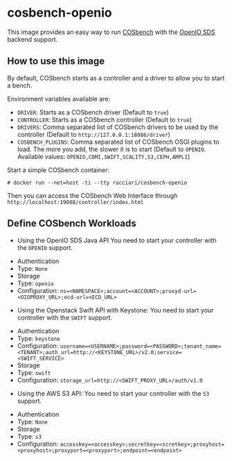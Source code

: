# cosbench-openio

This image provides an easy way to run [COSbench](https://github.com/intel-cloud/cosbench) with the [OpenIO SDS](http://www.openio.io) backend support.

## How to use this image

By default, COSbench starts as a controller and a driver to allow you to start
a bench.

Environment variables available are:  
- `DRIVER`: Starts as a COSbench driver (Default to `true`)
- `CONTROLLER`: Starts as a COSbench controller (Default to `true`)
- `DRIVERS`: Comma separated list of COSbench drivers to be used by the controller
 (Default to `http://127.0.0.1:18088/driver`)
- `COSBENCH_PLUGINS`: Comma separated list of COSbench OSGI plugins to load. The more you add, the slower it is to start (Default to `OPENIO`. Available values: `OPENIO,CDMI,SWIFT,SCALITY,S3,CEPH,AMPLI`)


Start a simple COSbench container:  
```console
# docker run --net=host -ti --tty racciari/cosbench-openio
```
Then you can access the COSbench Web Interface through `http://localhost:19088/controller/index.html`

## Define COSbench Workloads

- Using the OpenIO SDS Java API
You need to start your controller with the `OPENIO` support.
* Authentication
 * Type: `None`
* Storage
 * Type: `openio`
 * Configuration: `ns=<NAMESPACE>;account=<ACCOUNT>;proxyd-url=<OIOPROXY_URL>;ecd-url=<ECD_URL>`

- Using the Openstack Swift API with Keystone:
You need to start your controller with the `SWIFT` support.
 * Authentication
  * Type: `keystone`
  * Configuration: `username=<USERNAME>;password=<PASSWORD>;tenant_name=<TENANT>;auth_url=http://<KEYSTONE_URL>/v2.0;service=<SWIFT_SERVICE>`
 * Storage
  * Type: `swift`
  * Configuration: `storage_url=http://<SWIFT_PROXY_URL>/auth/v1.0`

- Using the AWS S3 API:
You need to start your controller with the `S3` support.
 * Authentication
  * Type: `None`
 * Storage
  * Type: `s3`
  * Configuration: `accesskey=<accesskey>;secretkey=<scretkey>;proxyhost=<proxyhost>;proxyport=<proxyport>;endpoint=<endpoint>`
